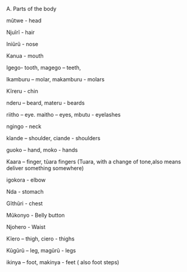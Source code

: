 A. Parts of the body

mũtwe - head

Njuĩrĩ - hair

Iniũrũ - nose

Kanua - mouth

Igego- tooth, magego – teeth,

Ikamburu – molar, makamburu - molars

Kĩreru - chin

nderu – beard, materu - beards

riitho – eye. maitho – eyes, mbutu - eyelashes

ngingo - neck

kĩande – shoulder, ciande - shoulders

guoko – hand, moko - hands

Kaara – finger, tũara fingers (Tuara, with a change of tone,also means deliver something somewhere)

igokora - elbow

Nda - stomach

Gĩthũri - chest

Mũkonyo - Belly button

Njohero - Waist

Kĩero – thigh, ciero - thighs

Kũgũrũ – leg, magũrũ - legs

ikinya – foot, makinya - feet ( also foot steps)
